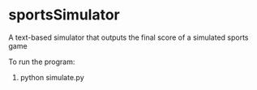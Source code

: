 # sportsSimulator
A text-based simulator that outputs the final score of a simulated sports game

To run the program:
1. python simulate.py
